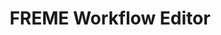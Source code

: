 ---
layout: none
title: FREME Workflow Editor
isexternurl: True
externurl: /freme-workflow-editor
dropdown: FREME-Showroom
pos: 2.1
---